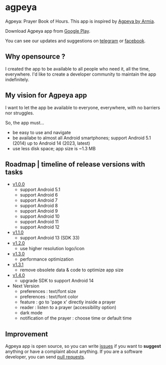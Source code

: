 # agpeya
 Agpeya: Prayer Book of Hours. This app is inspired by [Agpeya by Armia](https://play.google.com/store/apps/details?id=com.coptsonline.agpeya).

 Download Agpeya app from [Google Play](https://play.google.com/store/apps/details?id=com.softwarepharaoh.agpeya).

 You can see our updates and suggestions on [telegram](https://t.me/abanoubchan) or [facebook](https://facebook.com/AbanoubHannaDotCom).

## Why opensource ?

I created the app to be available to all people who need it, all the time, everywhere. I'd like to create a developer community to maintain the app indefinitely.

## My vision for Agpeya app

I want to let the app be available to everyone, everywhere, with no barriers nor struggles.

So, the app must...

- be easy to use and navigate
- be availabe to almost all Android smartphones; support Android 5.1 (2014) up to Android 14 (2023, latest)
- use less disk space; app size is ~1.3 MB

## Roadmap | timeline of release versions with tasks

- [v1.0.0](https://github.com/abanoubha/agpeya/releases/tag/v1.0)
  - support Android 5.1
  - support Android 6
  - support Android 7
  - support Android 8
  - support Android 9
  - support Android 10
  - support Android 11
  - support Android 12
- [v1.1.0](https://github.com/abanoubha/agpeya/releases/tag/1.1.0)
  - support Android 13 (SDK 33)
- [v1.2.0](https://github.com/abanoubha/agpeya/releases/tag/1.2.0)
  - use higher resolution logo/icon
- [v1.3.0](https://github.com/abanoubha/agpeya/releases/tag/1.3.0)
  - performance optimization
- [v1.3.1](https://github.com/abanoubha/agpeya/releases/tag/1.3.1)
  - remove obsolete data & code to optimize app size
- [v1.4.0](https://github.com/abanoubha/agpeya/releases/tag/1.4.0)
  - upgrade SDK to support Android 14
- Next Version
  - preferences : text/font size
  - preferences : text/font color
  - feature : go to 'page x' directly inside a prayer
  - reader : listen to a prayer (accessibility option)
  - dark mode
  - notification of the prayer : choose time or default time

## Improvement

Agpeya app is open source, so you can write [issues](https://github.com/abanoubha/agpeya/issues) if you want to __suggest__ anything or have a complaint about anything. If you are a software developer, you can send [pull requests](https://github.com/abanoubha/agpeya/pulls).
